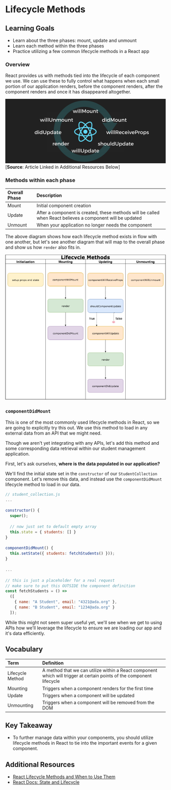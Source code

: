 # Lifecycle Methods

## Learning Goals
- Learn about the three phases: mount, update and unmount
- Learn each method within the three phases
- Practice utilizing a few common lifecycle methods in a React app

### Overview
React provides us with methods tied into the lifecycle of each component we use. We can use these to fully control what happens when each small portion of our application renders, before the component renders, after the component renders and once it has disappeared altogether.   

![Lifecycle Diagram](images/lifecycle-diagram.png)
[**Source**: Article Linked in Additional Resources Below]

### Methods within each phase

Overall Phase | Description
:------------ | :-----------
Mount | Initial component creation
Update | After a component is created, these methods will be called when React believes a component will be updated
Unmount | When your application no longer needs the component

The above diagram shows how each lifecycle method exists in flow with one another, but let's see another diagram that will map to the overall phase and show us how `render` also fits in.

![Lifecycle Phase Diagram](images/lifecycle-phase-diagram.png)
<!-- https://drive.google.com/file/d/1hcuLdozEUkJY6mc5cB-xzCqEDIar_SfV/view?usp=sharing -->

### `componentDidMount`
This is one of the most commonly used lifecycle methods in React, so we are going to explicitly try this out. We  use this method to load in any external data from an API that we might need.

Though we aren't yet integrating with any APIs, let's add this method and some corresponding data retrieval within our student management application.

First, let's ask ourselves, **where is the data populated in our application?**

We'll find the initial state set in the `constructor` of our `StudentCollection` component. Let's remove this data, and instead use the `componentDidMount` lifecycle method to load in our data.

```javascript
// student_collection.js
...

constructor() {
  super();

  // now just set to default empty array
  this.state = { students: [] }
}

componentDidMount() {
  this.setState({ students: fetchStudents() }));
}

...

// this is just a placeholder for a real request
// make sure to put this OUTSIDE the component definition
const fetchStudents = () =>
  ([
    { name: "A Student", email: "4321@ada.org" },
    { name: "B Student", email: "1234@ada.org" }
  ]);

```

While this might not seem super useful yet, we'll see when we get to using APIs how we'll leverage the lifecycle to ensure we are loading our app and it's data efficiently.

## Vocabulary
| Term     | Definition     |
| :------------- | :------------- |
| Lifecycle Method       | A method that we can utilize within a React component which will trigger at certain points of the component lifecycle       |
| Mounting | Triggers when a component renders for the first time |
| Update | Triggers when a component will be updated |
| Unmounting |Triggers when a component will be removed from the DOM |

## Key Takeaway
- To further manage data within your components, you should utilize lifecycle methods in React to tie into the important events for a given component.

## Additional Resources
- [React Lifecycle Methods and When to Use Them](https://engineering.musefind.com/react-lifecycle-methods-how-and-when-to-use-them-2111a1b692b1)
- [React Docs: State and Lifecycle](https://reactjs.org/docs/state-and-lifecycle.html)
